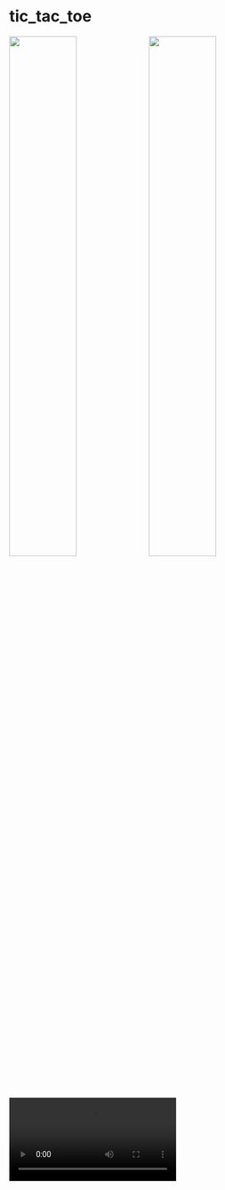 # tic_tac_toe

<img src="https://github.com/user-attachments/assets/aaaf627f-b034-4465-bd98-5e025c7d882e" width=49%>
<img src="https://github.com/user-attachments/assets/d25633ba-5582-4e07-a183-cd4d211bba10" width=49%>
<video src="https://github.com/user-attachments/assets/d1544cf8-79ac-493e-9283-e668654635d0"></video>
